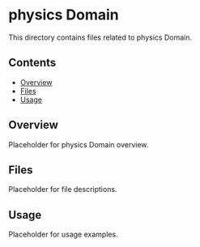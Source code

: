 # physics Domain

This directory contains files related to physics Domain.

## Contents

- [Overview](#overview)
- [Files](#files)
- [Usage](#usage)

## Overview

Placeholder for physics Domain overview.

## Files

Placeholder for file descriptions.

## Usage

Placeholder for usage examples.
